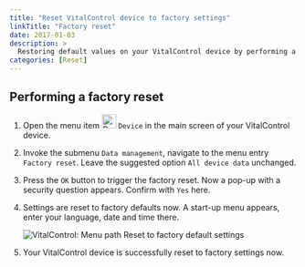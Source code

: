 ```yaml
---
title: "Reset VitalControl device to factory settings"
linkTitle: "Factory reset"
date: 2017-01-03
description: >
  Restoring default values on your VitalControl device by performing a factory reset.
categories: [Reset]
---
```

## Performing a factory reset

1. Open the menu item <img src="/icons/device.svg" width="25" align="bottom" alt="Device" /> `Device` in the main screen of your VitalControl device.

1. Invoke the submenu `Data management`, navigate to the menu entry `Factory reset`. Leave the suggested option `All device data` unchanged.

1. Press the `OK` button to trigger the factory reset. Now a pop-up with a security question appears. Confirm with `Yes` here.

1. Settings are reset to factory defaults now. A start-up menu appears, enter your language, date and time there.

   ![VitalControl: Menu path Reset to factory default settings](../images/resetdevice.png "Reset to factory settings")

6. Your VitalControl device is successfully reset to factory settings now.
